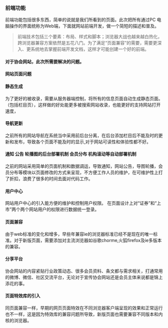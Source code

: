 ### 前端功能 #
前端功能包括很多东西，简单的说就是我们所看到的页面。此次把所有通过PC 电脑操作的界面统称为Web端，下面就网站前端开发，做一个简短的描述和普及。
>前端技术包括三个要素：布局、样式和脚本；浏览器大战也越来越白热化，跨浏览器兼容方案依然是五花八门。为了满足“页面兼容”的需要，需要更深入、更系统地去掌握前端开发文档，这样才可能创建一个好的前端。

#### 对于协会网站，此次所需要解决的问题。 ####
#### 网站页面问题 ###
#### 静态生成 ####
为了更好的被收录，需要从服务器端控制，将所有的信息页面自动生成静态页面。（包括栏目页），这样做的好处能更多被搜索网站收录，也能更好的支持网站打开速度，
#### 导航更新 ####
之前所有的网站导航在系统当中采用前后台分离，在后台添加栏目后不能及时的更新和发布，导致各个页面不能及时的显示,对于网站可读性和体验性都不好。
#### 通知 公告 轮播图的后台部署机制 会员分布 机构滚动等自动部署机制 ####
之前的网站采用简单的页面机制和数据调运，导致通知，网站公告，导图轮播，会员分布等模块以页面修改的方式来呈现，不方便工作人员的维护，在可维护性上打了折扣，浪费了很多的时间去面对代码工作。

#### 用户中心 ####
网站用户中心的引入能方便的维护和控制用户权限。
在页面设计上对“证券”和“上市”两个两个网站用户的权限进行数据统一登录。
#### 页面兼容 ####
由于web标准的变化和增多，早些年兼容ie的浏览器标准已经不是现在的唯一标准。对于新版页面，需要添加对主流浏览器如谷歌chorme,火狐firefox及ie多版本的兼容。

#### 分享平台 ####
协会网站的内容紧贴行业政策动态、很多会员资料、条文都与需求相关，打通常用的微博、微信、社区交流平台，无论对于宣传协会网站还是会员主体来说都是锦上添花的事。
#### 页面特效库的引入 ####
同页面兼容一样，早期的网页页面特效在不同浏览器客户端呈现的效果和正常运行也不一样，这是因为特效库的兼容问题所导致，新版页面也需要兼容不同版本和内核的浏览器。

